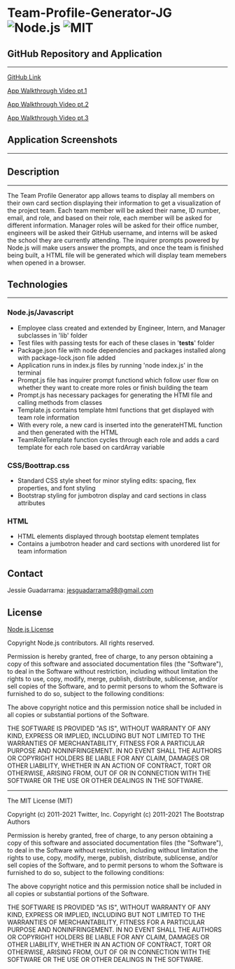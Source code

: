 # Team-Profile-Generator-JG ![Node.js](https://img.shields.io/badge/License-Node.js-blue.svg) ![MIT](https://img.shields.io/badge/License-MIT-red.svg)


## GitHub Repository and Application
---
[GitHub Link](https://github.com/JG-77/Team-Profile-Generator-JG.git)

[App Walkthrough Video pt.1](https://drive.google.com/file/d/15y6Kz4RF0EVUWa-Nn3ankfpDQiz8fxAT/view?usp=sharing)

[App Walkthrough Video pt.2](https://drive.google.com/file/d/1YLInjPzg_QyYGL9ZZmXvHU1Z-ADdu6bf/view?usp=sharing)

[App Walkthrough Video pt.3](https://drive.google.com/file/d/13VIcTMAqwS--vEz8PB118BfKmt16K8Mt/view?usp=sharing)

## Application Screenshots
---


## Description
---
The Team Profile Generator app allows teams to display all members on their own card section displaying their information to get a visualization of the project team. Each team member will be asked their name, ID number, email, and role, and based on their role, each member will be asked for different information. Manager roles will be asked for their office number, engineers will be asked their GitHub username, and interns will be asked the school they are currently attending. The inquirer prompts powered by Node.js will make users answer the prompts, and once the team is finished being built, a HTML file will be generated which will display team memebers when opened in a browser.

## Technologies
---
### Node.js/Javascript

* Employee class created and extended by Engineer, Intern, and Manager subclasses in 'lib' folder
* Test files with passing tests for each of these clases in '__tests__' folder 
* Package.json file with node dependencies and packages installed along with package-lock.json file added
* Application runs in index.js files by running 'node index.js' in the terminal
* Prompt.js file has inquirer prompt functiond which follow user flow on whether they want to create more roles or finish building the team
* Prompt.js has necessary packages for generating the HTMl file and calling methods from classes
* Template.js contains template html functions that get displayed with team role information
* With every role, a new card is inserted into the generateHTML function and then generated with the HTML
* TeamRoleTemplate function cycles through each role and adds a card template for each role based on cardArray variable

### CSS/Boottrap.css

* Standard CSS style sheet for minor styling edits: spacing, flex properties, and font styling
* Bootstrap styling for jumbotron display and card sections in class attributes

### HTML

* HTML elements displayed through bootstap element templates
* Contains a jumbotron header and card sections with unordered list for team information



## Contact 
Jessie Guadarrama: <jesguadarrama98@gmail.com>

## License
[Node.js License](https://raw.githubusercontent.com/nodejs/node/master/LICENSE)

Copyright Node.js contributors. All rights reserved.

Permission is hereby granted, free of charge, to any person obtaining a copy
of this software and associated documentation files (the "Software"), to
deal in the Software without restriction, including without limitation the
rights to use, copy, modify, merge, publish, distribute, sublicense, and/or
sell copies of the Software, and to permit persons to whom the Software is
furnished to do so, subject to the following conditions:

The above copyright notice and this permission notice shall be included in
all copies or substantial portions of the Software.

THE SOFTWARE IS PROVIDED "AS IS", WITHOUT WARRANTY OF ANY KIND, EXPRESS OR
IMPLIED, INCLUDING BUT NOT LIMITED TO THE WARRANTIES OF MERCHANTABILITY,
FITNESS FOR A PARTICULAR PURPOSE AND NONINFRINGEMENT. IN NO EVENT SHALL THE
AUTHORS OR COPYRIGHT HOLDERS BE LIABLE FOR ANY CLAIM, DAMAGES OR OTHER
LIABILITY, WHETHER IN AN ACTION OF CONTRACT, TORT OR OTHERWISE, ARISING
FROM, OUT OF OR IN CONNECTION WITH THE SOFTWARE OR THE USE OR OTHER DEALINGS
IN THE SOFTWARE.

---
The MIT License (MIT)

Copyright (c) 2011-2021 Twitter, Inc.
Copyright (c) 2011-2021 The Bootstrap Authors

Permission is hereby granted, free of charge, to any person obtaining a copy
of this software and associated documentation files (the "Software"), to deal
in the Software without restriction, including without limitation the rights
to use, copy, modify, merge, publish, distribute, sublicense, and/or sell
copies of the Software, and to permit persons to whom the Software is
furnished to do so, subject to the following conditions:

The above copyright notice and this permission notice shall be included in
all copies or substantial portions of the Software.

THE SOFTWARE IS PROVIDED "AS IS", WITHOUT WARRANTY OF ANY KIND, EXPRESS OR
IMPLIED, INCLUDING BUT NOT LIMITED TO THE WARRANTIES OF MERCHANTABILITY,
FITNESS FOR A PARTICULAR PURPOSE AND NONINFRINGEMENT. IN NO EVENT SHALL THE
AUTHORS OR COPYRIGHT HOLDERS BE LIABLE FOR ANY CLAIM, DAMAGES OR OTHER
LIABILITY, WHETHER IN AN ACTION OF CONTRACT, TORT OR OTHERWISE, ARISING FROM,
OUT OF OR IN CONNECTION WITH THE SOFTWARE OR THE USE OR OTHER DEALINGS IN
THE SOFTWARE.